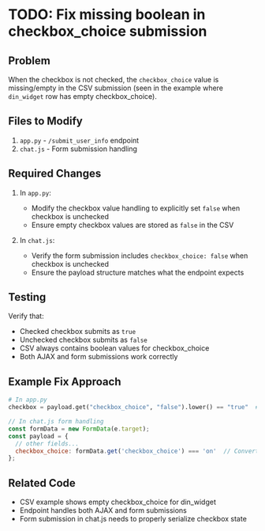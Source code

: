 # TODO: Fix missing boolean in checkbox_choice submission

## Problem
When the checkbox is not checked, the `checkbox_choice` value is missing/empty in the CSV submission (seen in the example where `din_widget` row has empty checkbox_choice).

## Files to Modify
1. `app.py` - `/submit_user_info` endpoint
2. `chat.js` - Form submission handling

## Required Changes
1. In `app.py`:
   - Modify the checkbox value handling to explicitly set `false` when checkbox is unchecked
   - Ensure empty checkbox values are stored as `false` in the CSV

2. In `chat.js`:
   - Verify the form submission includes `checkbox_choice: false` when checkbox is unchecked
   - Ensure the payload structure matches what the endpoint expects

## Testing
Verify that:
- Checked checkbox submits as `true`
- Unchecked checkbox submits as `false`
- CSV always contains boolean values for checkbox_choice
- Both AJAX and form submissions work correctly

## Example Fix Approach
```python
# In app.py
checkbox = payload.get("checkbox_choice", "false").lower() == "true"  # Convert to boolean
```

```javascript
// In chat.js form handling
const formData = new FormData(e.target);
const payload = {
  // other fields...
  checkbox_choice: formData.get('checkbox_choice') === 'on'  // Convert to boolean
};
```

## Related Code
- CSV example shows empty checkbox_choice for din_widget
- Endpoint handles both AJAX and form submissions
- Form submission in chat.js needs to properly serialize checkbox state

